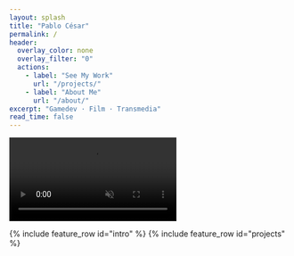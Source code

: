```yaml
---
layout: splash
title: "Pablo César"
permalink: /
header:
  overlay_color: none
  overlay_filter: "0"
  actions:
    - label: "See My Work"
      url: "/projects/"
    - label: "About Me"
      url: "/about/"
excerpt: "Gamedev · Film · Transmedia"
read_time: false
---
```


<!-- Video de fondo ubicado antes que el resto del contenido -->
<video autoplay loop muted playsinline id="background-video">
  <source src="{{ '/assets/videos/background.mp4' | relative_url }}" type="video/mp4">
  Tu navegador no soporta el video.
</video>

{% include feature_row id="intro" %}
{% include feature_row id="projects" %}
